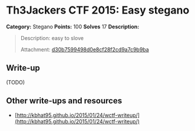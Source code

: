 # Th3Jackers CTF 2015: Easy stegano

**Category:** Stegano
**Points:** 100
**Solves** 17
**Description:**

> Description: easy to slove
>
> Attachment: [d30b7599498d0e8cf28f2cd9a7c9b9ba](d30b7599498d0e8cf28f2cd9a7c9b9ba)

## Write-up

(TODO)

## Other write-ups and resources

* [http://kbhat95.github.io/2015/01/24/wctf-writeup/](http://kbhat95.github.io/2015/01/24/wctf-writeup/)
